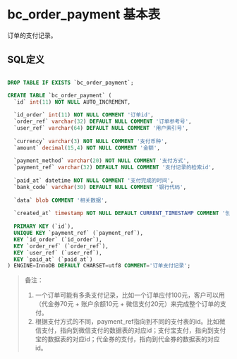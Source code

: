 # bc_order_payment 基本表

订单的支付记录。

## SQL定义

```sql

DROP TABLE IF EXISTS `bc_order_payment`;

CREATE TABLE `bc_order_payment` (
  `id` int(11) NOT NULL AUTO_INCREMENT,
  
  `id_order` int(11) NOT NULL COMMENT '订单id',
  `order_ref` varchar(32) DEFAULT NULL COMMENT '订单参考号',
  `user_ref` varchar(64) DEFAULT NULL COMMENT '用户索引号',
  
  `currency` varchar(3) NOT NULL COMMENT '支付币种',
  `amount` decimal(15,4) NOT NULL COMMENT '金额',
  
  `payment_method` varchar(20) NOT NULL COMMENT '支付方式',
  `payment_ref` varchar(32) DEFAULT NULL COMMENT '支付记录的检索id',
  
  `paid_at` datetime NOT NULL COMMENT '支付完成的时间',
  `bank_code` varchar(30) DEFAULT NULL COMMENT '银行代码',
  
  `data` blob COMMENT '相关数据',
  
  `created_at` timestamp NOT NULL DEFAULT CURRENT_TIMESTAMP COMMENT '创建时间',
  
  PRIMARY KEY (`id`),
  UNIQUE KEY `payment_ref` (`payment_ref`),
  KEY `id_order` (`id_order`),
  KEY `order_ref` (`order_ref`),
  KEY `user_ref` (`user_ref`),
  KEY `paid_at` (`paid_at`)
) ENGINE=InnoDB DEFAULT CHARSET=utf8 COMMENT='订单支付记录';

```

> 备注：
> 1. 一个订单可能有多条支付记录，比如一个订单应付100元，客户可以用（代金券70元 + 账户余额10元 + 微信支付20元）来完成整个订单的支付。
> 2. 根据支付方式的不同，payment_ref指向到不同的支付表的id。比如微信支付，指向到微信支付的数据表的对应id；支付宝支付，指向到支付宝的数据表的对应id；代金券的支付，指向到代金券的数据表的对应id。
